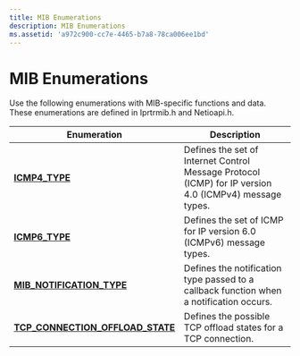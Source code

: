 ```yaml
---
title: MIB Enumerations
description: MIB Enumerations
ms.assetid: 'a972c900-cc7e-4465-b7a8-78ca006ee1bd'
---
```


# MIB Enumerations

Use the following enumerations with MIB-specific functions and data. These enumerations are defined in Iprtrmib.h and Netioapi.h.



| Enumeration                                                             | Description                                                                                            |
|-------------------------------------------------------------------------|--------------------------------------------------------------------------------------------------------|
| [**ICMP4\_TYPE**](icmp4-type.md)                                       | Defines the set of Internet Control Message Protocol (ICMP) for IP version 4.0 (ICMPv4) message types. |
| [**ICMP6\_TYPE**](icmp6-type.md)                                       | Defines the set of ICMP for IP version 6.0 (ICMPv6) message types.                                     |
| [**MIB\_NOTIFICATION\_TYPE**](mib-notification-type.md)                | Defines the notification type passed to a callback function when a notification occurs.                |
| [**TCP\_CONNECTION\_OFFLOAD\_STATE**](tcp-connection-offload-state.md) | Defines the possible TCP offload states for a TCP connection.                                          |



 

 

 




